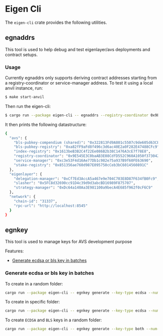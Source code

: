 # Eigen Cli

The `eigen-cli` crate provides the following utilities.

## egnaddrs
This tool is used to help debug and test eigenlayer/avs deployments and contract setups.

### Usage

Currently egnaddrs only supports deriving contract addresses starting from a registry-coordinator or service-manager address.
To test it using a local anvil instance, run:
```bash
$ make start-anvil
```

Then run the eigen-cli:
```bash
$ cargo run --package eigen-cli -- egnaddrs --registry-coordinator 0x9E545E3C0baAB3E08CdfD552C960A1050f373042
```

It then prints the following datastructure:
```bash
{
  "avs": {
    "bls-pubkey-compendium (shared)": "0x322813Fd9A801c5507c9de605d63CEA4f2CE6c44",
    "bls-pubkey-registry": "0xa82fF9aFd8f496c3d6ac40E2a0F282E47488CFc9",
    "index-registry": "0x1613beB3B2C4f22Ee086B2b38C1476A3cE7f78E8",
    "registry-coordinator": "0x9E545E3C0baAB3E08CdfD552C960A1050f373042",
    "service-manager": "0xc3e53F4d16Ae77Db1c982e75a937B9f60FE63690",
    "stake-registry": "0x851356ae760d987E095750cCeb3bC6014560891C"
  },
  "eigenlayer": {
    "delegation-manager": "0xCf7Ed3AccA5a467e9e704C703E8D87F634fB0Fc9",
    "slasher": "0x5FC8d32690cc91D4c39d9d3abcBD16989F875707",
    "strategy-manager": "0xDc64a140Aa3E981100a9becA4E685f962f0cF6C9"
  },
  "network": {
    "chain-id": "31337",
    "rpc-url": "http://localhost:8545"
  }
}
```

## egnkey
This tool is used to manage keys for AVS development purpose

Features:
- [Generate ecdsa or bls key in batches](#generate-ecdsa-or-bls-key-in-batches)

### Generate ecdsa or bls key in batches

To create in a random folder:
```bash
cargo run --package eigen-cli -- egnkey generate --key-type ecdsa --num-keys <num_key>
```

To create in specific folder:
```bash
cargo run --package eigen-cli -- egnkey generate --key-type ecdsa --num-keys <num_key> --output-dir <path_to_folder>
```

To create `ECDSA` and `BLS` keys in a random folder:
```bash
cargo run --package eigen-cli -- egnkey generate --key-type both --num-keys <num_key>
```
